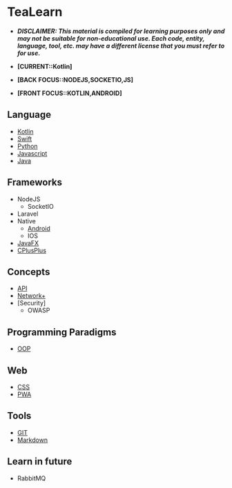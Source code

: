 # TeaLearn
- ___DISCLAIMER: This material is compiled for learning purposes only and may not be suitable for non-educational use. Each code, entity, language, tool, etc. may have a different license that you must refer to for use.___

- **[CURRENT::Kotlin]**
- **[BACK  FOCUS::NODEJS,SOCKETIO,JS]**
- **[FRONT FOCUS::KOTLIN,ANDROID]**

## Language
- [Kotlin](language/kotlin/README.md)
- [Swift](language/swift/README.md)
- [Python](language/python/README.md)
- [Javascript](language/js/README.md)
- [Java](language/java/README.md)

## Frameworks
- NodeJS
    - SocketIO
- Laravel
- Native
    - [Android](framework/android/README.md)
    - IOS
- [JavaFX](framework/javafx/README.md)
- [CPlusPlus](language/cpp/README.md)

## Concepts
- [API](api/README.md)
- [Network+](network/README.md)
- [Security]
    - OWASP

## Programming Paradigms
- [OOP](paradigm/oop/README.md)

## Web
- [CSS](web/css/README.md)
- [PWA](web/pwa/README.md) 

## Tools
- [GIT](tool/git/README.md)
- [Markdown](tool/markdown/README.md)

## Learn in future
- RabbitMQ